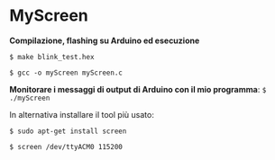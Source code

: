 # MyScreen

**Compilazione, flashing su Arduino ed esecuzione**

`$ make blink_test.hex`

`$ gcc -o myScreen myScreen.c`

**Monitorare i messaggi di output di Arduino con il mio programma**: `$ ./myScreen`

In alternativa installare il tool più usato:

`$ sudo apt-get install screen`

`$ screen /dev/ttyACM0 115200`
